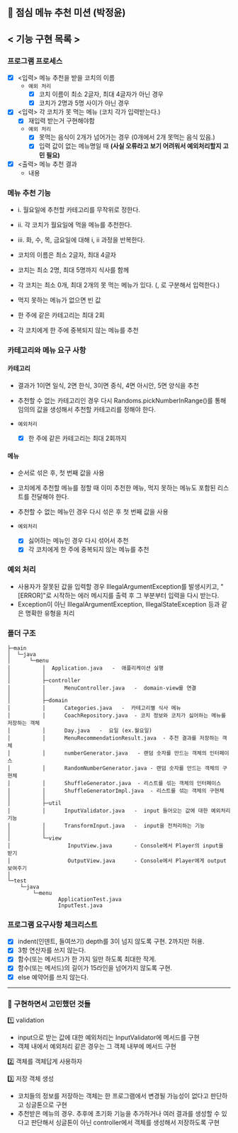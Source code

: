 ## 🚀 점심 메뉴 추천 미션 (박정윤)

## < 기능 구현 목록 >

### 프로그램 프로세스

- [x] <입력> 메뉴 추천을 받을 코치의 이름
    - `예외 처리`
        - [x] 코치 이름이 최소 2글자, 최대 4글자가 아닌 경우
        - [x] 코치가 2명과 5명 사이가 아닌 경우
- [x] <입력> 각 코치가 못 먹는 메뉴 (코치 각가 입력받는다.)
    - [x] 재입력 받는거 구현해야함
    - `예외 처리`
        - [x] 못먹는 음식이 2개가 넘어가는 경우 (0개에서 2개 못먹는 음식 있음.)
        - [x] 입력 값이 없는 메뉴명일 때 **(사실 오류라고 보기 어려워서 예외처리할지 고민 필요)**
- [x] <출력> 메뉴 추천 결과
    - 내용

### 메뉴 추천 기능
- i. 월요일에 추천할 카테고리를 무작위로 정한다.
- ii. 각 코치가 월요일에 먹을 메뉴를 추천한다.
- iii. 화, 수, 목, 금요일에 대해 i, ii 과정을 반복한다.

- 코치의 이름은 최소 2글자, 최대 4글자
- 코치는 최소 2명, 최대 5명까지 식사를 함께
- 각 코치는 최소 0개, 최대 2개의 못 먹는 메뉴가 있다. (, 로 구분해서 입력한다.)
- 먹지 못하는 메뉴가 없으면 빈 값
- 한 주에 같은 카테고리는 최대 2회
- 각 코치에게 한 주에 중복되지 않는 메뉴를 추천

### 카테고리와 메뉴 요구 사항

#### 카테고리
- 결과가 1이면 일식, 2면 한식, 3이면 중식, 4면 아시안, 5면 양식을 추천
- 추천할 수 없는 카테고리인 경우 다시 Randoms.pickNumberInRange()를 통해 임의의 값을 생성해서 추천할 카테고리를 정해야 한다.

- `예외처리`
  - [x] 한 주에 같은 카테고리는 최대 2회까지

#### 메뉴
- 순서로 섞은 후, 첫 번째 값을 사용
- 코치에게 추천할 메뉴를 정할 때 이미 추천한 메뉴, 먹지 못하는 메뉴도 포함된 리스트를 전달해야 한다.
- 추천할 수 없는 메뉴인 경우 다시 섞은 후 첫 번째 값을 사용

- `예외처리`
  - [x] 싫어하는 메뉴인 경우 다시 섞어서 추천
  - [x] 각 코치에게 한 주에 중복되지 않는 메뉴를 추천

### 예외 처리
- 사용자가 잘못된 값을 입력할 경우 IllegalArgumentException를 발생시키고, "[ERROR]"로 시작하는 에러 메시지를 출력 후 그 부분부터 입력을 다시 받는다.
- Exception이 아닌 IllegalArgumentException, IllegalStateException 등과 같은 명확한 유형을 처리

### 폴더 구조
```
├─main
│  └─java
│      └─menu
│          │  Application.java   -  애플리케이션 실행 
│          │
│          ├─controller
│          │      MenuController.java   -  domain-view를 연결
│          │
│          ├─domain
│          │      Categories.java   -  카테고리별 식사 메뉴
│          │      CoachRepository.java  - 코치 정보와 코치가 싫어하는 메뉴를 저장하는 객체
│          │      Day.java   -  요일 (ex.월요일)
│          │      MenuRecommendationResult.java  - 추천 결과를 저장하는 객체
│          │      numberGenerator.java   - 랜덤 숫자를 만드는 객체의 인터페이스
│          │      RandomNumberGenerator.java - 랜덤 숫자를 만드는 객체의 구현체
│          │      ShuffleGenerator.java  - 리스트를 섞는 객체의 인터페이스
│          │      ShuffleGeneratorImpl.java  - 리스트를 섞는 객체의 구현체
│          │
│          ├─util
│          │      InputValidator.java   -  input 들어오는 값에 대한 예외처리 기능
│          │      TransformInput.java   -  input을 전처리하는 기능
│          │
│          └─view
│                  InputView.java       - Console에서 Player의 input을 받기
│                  OutputView.java      - Console에서 Player에게 output 보여주기
│
└─test
    └─java
        └─menu
                ApplicationTest.java
                InputTest.java
```

### 프로그램 요구사항 체크리스트
- [x] indent(인덴트, 들여쓰기) depth를 3이 넘지 않도록 구현. 2까지만 허용.
- [x] 3항 연산자를 쓰지 않는다.
- [x] 함수(또는 메서드)가 한 가지 일만 하도록 최대한 작게.
- [x] 함수(또는 메서드)의 길이가 15라인을 넘어가지 않도록 구현.
- [x] else 예약어를 쓰지 않는다.

---

### 🧐 구현하면서 고민했던 것들

1️⃣  validation
- input으로 받는 값에 대한 예외처리는 InputValidator에 메서드를 구현
- 객체 내에서 예외처리 같은 경우는 그 객체 내부에 메서드 구현

2️⃣  객체를 객체답게 사용하자

3️⃣  저장 객체 생성
- 코치들의 정보를 저장하는 객체는 한 프로그램에서 변경될 가능성이 없다고 판단하고 싱글톤으로 구현
- 추천받은 메뉴의 경우. 추후에 초기화 기능을 추가하거나 여러 결과를 생성할 수 있다고 판단해서 싱글톤이 아닌 controller에서 객체를 생성해서 저장하도록 구현